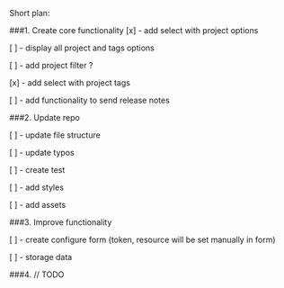 Short plan:

###1. Create core functionality
[x] - add select with project options 

[ ] - display all project and tags options

[ ] - add project filter ?

[x] - add select with project tags

[ ] - add functionality to send release notes

###2. Update repo

[ ] - update file structure

[ ] - update typos

[ ] - create test

[ ] - add styles

[ ] - add assets

###3. Improve functionality

[ ] - create configure form (token, resource will be set manually in form)

[ ] - storage data

###4. // TODO
